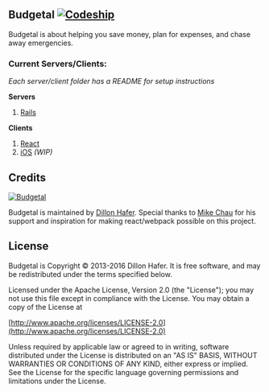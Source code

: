 Budgetal [![Codeship](https://img.shields.io/codeship/00c1fa10-b5c6-0133-b267-7a55e39a3182/master.svg?style=flat-square)](https://codeship.com/projects/134157)
--------

Budgetal is about helping you save money, plan for expenses, and chase away emergencies.

### Current Servers/Clients:

*Each server/client folder has a README for setup instructions*

**Servers**

1. [Rails](https://github.com/dillonhafer/budgetal/tree/master/rails-api)

**Clients**

1. [React](https://github.com/dillonhafer/budgetal/tree/master/react-webclient)
2. [iOS](https://github.com/dillonhafer/budgetal/tree/master/ios-client) *(WIP)*

## Credits

[![Budgetal](https://s3.amazonaws.com/cdn.budgetal.com/b.png)](https://www.budgetal.com)

Budgetal is maintained by [Dillon Hafer](http://www.dillonhafer.com). Special thanks to [Mike Chau](https://github.com/mikechau) for his support and inspiration for making react/webpack possible on this project.

## License

Budgetal is Copyright © 2013-2016 Dillon Hafer. It is free software, and may be redistributed under the terms specified below.

Licensed under the Apache License, Version 2.0 (the "License");
you may not use this file except in compliance with the License.
You may obtain a copy of the License at

[http://www.apache.org/licenses/LICENSE-2.0](http://www.apache.org/licenses/LICENSE-2.0)

Unless required by applicable law or agreed to in writing, software
distributed under the License is distributed on an "AS IS" BASIS,
WITHOUT WARRANTIES OR CONDITIONS OF ANY KIND, either express or implied.
See the License for the specific language governing permissions and
limitations under the License.
